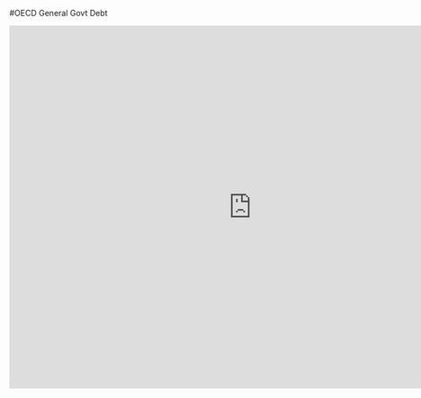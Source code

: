 #OECD General Govt Debt


<iframe src="https://data.oecd.org/chart/6SdV" width="860" height="645" style="border: 0" mozallowfullscreen="true" webkitallowfullscreen="true" allowfullscreen="true"><a href="https://data.oecd.org/chart/6SdV" target="_blank">OECD Chart: General government debt, Total, % of GDP, Annual, 2021</a></iframe>

